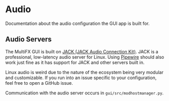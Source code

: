 # Audio

Documentation about the audio configuration the GUI app is built for.

## Audio Servers

The MultiFX GUI is built on [JACK (JACK Audio Connection Kit)](https://jackaudio.org/).
JACK is a professional, low-latency audio server for Linux. Using [Pipewire](https://www.pipewire.org/)
should also work just fine as it has support for JACK and other servers built
in.

Linux audio is weird due to the nature of the ecosystem being very modular and
customizable. If you run into an issue specific to your configuration, feel
free to open a GitHub issue.

Communication with the audio server occurs in `gui/src/modhostmanager.py`.
